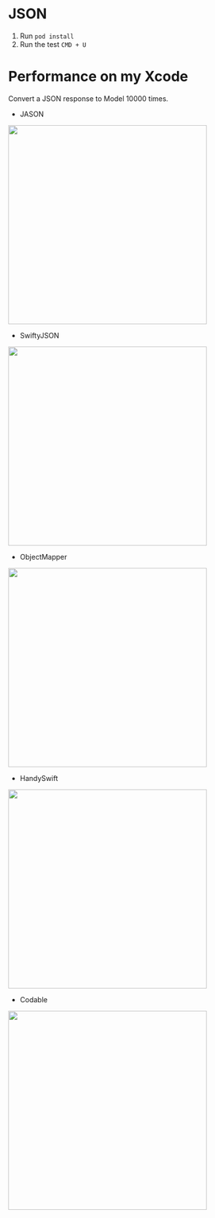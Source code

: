 # JSON

1. Run `pod install` 
2. Run the test `CMD + U`

# Performance on my Xcode

Convert a JSON response to Model 10000 times.

* JASON 
<img width="400" src="https://user-images.githubusercontent.com/97948207/207834308-66f6b7a3-6f00-4d63-ac65-363919bfe16a.png">

* SwiftyJSON

<img width="400" src="https://user-images.githubusercontent.com/97948207/207833794-0717c11d-d057-4969-b1c4-e4ca16f395a9.png">

* ObjectMapper

<img width="400" src="https://user-images.githubusercontent.com/97948207/207833857-8624bc62-98a6-440b-88fc-10cbbd31e3e8.png">

* HandySwift

<img width="400" src="https://user-images.githubusercontent.com/97948207/207833899-72ba024f-f388-48f5-9f1f-63526fdf7f3c.png">

* Codable

<img width="400" src="https://user-images.githubusercontent.com/97948207/207833927-a2a84463-bd3c-4f19-ad3e-d3696fdbc1f8.png">
